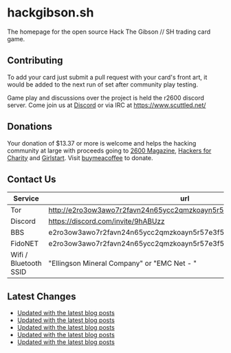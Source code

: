 # hackgibson.sh
The homepage for the open source Hack The Gibson // SH trading card game.


## Contributing

To add your card just submit a pull request with your card's front art, it would be added to the next run of set after community play testing.

Game play and discussions over the project is held the r2600 discord server. Come join us at [Discord](https://discord.com/invite/9hABUzz) or via IRC at https://www.scuttled.net/


## Donations

Your donation of $13.37 or more is welcome and helps the hacking community at large with proceeds going to [2600 Magazine](https://2600.com/), [Hackers for Charity](https://hackersforcharity.org) and [Girlstart](https://girlstart.org).  Visit [buymeacoffee](https://www.buymeacoffee.com/hackgibson.sh) to donate.


## Contact Us

Service | url
-|-
Tor | http://e2ro3ow3awo7r2favn24n65ycc2qmzkoayn5r57e3f56nvjwdcgg32ad.onion
Discord | https://discord.com/invite/9hABUzz
BBS | e2ro3ow3awo7r2favn24n65ycc2qmzkoayn5r57e3f56nvjwdcgg32ad.onion:23
FidoNET | e2ro3ow3awo7r2favn24n65ycc2qmzkoayn5r57e3f56nvjwdcgg32ad.onion:24554
Wifi / Bluetooth SSID | "Ellingson Mineral Company" or "EMC Net - <fidonet address>"

## Latest Changes
<!-- BLOG-POST-LIST:START -->
- [Updated with the latest blog posts](https://github.com/DFW2600/hackgibson.sh/commit/7cf01789c543a5df4768bf85b8959e5bac62633b)
- [Updated with the latest blog posts](https://github.com/DFW2600/hackgibson.sh/commit/4109b6c44450da89985454b3b43ea4b6e1f3670f)
- [Updated with the latest blog posts](https://github.com/DFW2600/hackgibson.sh/commit/817fd7d99fc5eec6e288d5faaf0b2a6a66e816b1)
- [Updated with the latest blog posts](https://github.com/DFW2600/hackgibson.sh/commit/cb7421007a82258f274df5ddf4cbf9c82be571f4)
- [Updated with the latest blog posts](https://github.com/DFW2600/hackgibson.sh/commit/5d3472892cdcc109554b3b3e3c31a8a1c539be2d)
<!-- BLOG-POST-LIST:END -->
